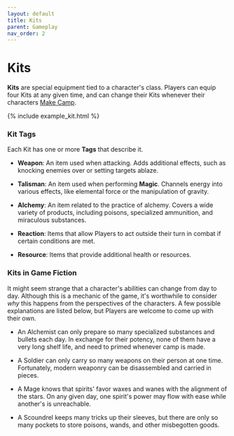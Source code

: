 ```yaml
---
layout: default
title: Kits
parent: Gameplay
nav_order: 2
---
```


# Kits

**Kits** are special equipment tied to a character's class. Players can equip four Kits at any given time, and can change their Kits whenever their characters [Make Camp](../adventuring/exploration/index.html#making-camp).

{% include example_kit.html %}

### Kit Tags

Each Kit has one or more **Tags** that describe it.

- **Weapon**: An item used when attacking. Adds additional effects, such as knocking enemies over or setting targets ablaze.

- **Talisman**: An item used when performing **<span style="color: {{ site.mage_color }}">Magic</span>**. Channels energy into various effects, like elemental force or the manipulation of gravity. 

- **Alchemy**: An item related to the practice of alchemy. Covers a wide variety of products, including poisons, specialized ammunition, and miraculous substances.

- **Reaction**: Items that allow Players to act outside their turn in combat if certain conditions are met.

- **Resource**: Items that provide additional health or resources.


### Kits in Game Fiction

It might seem strange that a character's abilities can change from day to day. Although this is a mechanic of the game, it's worthwhile to consider _why_ this happens from the perspectives of the characters. A few possible explanations are listed below, but Players are welcome to come up with their own.

* An Alchemist can only prepare so many specialized substances and bullets each day. In exchange for their potency, none of them have a very long shelf life, and need to primed whenever camp is made.

* A Soldier can only carry so many weapons on their person at one time. Fortunately, modern weaponry can be disassembled and carried in pieces. 

* A Mage knows that spirits' favor waxes and wanes with the alignment of the stars. On any given day, one spirit's power may flow with ease while another's is unreachable. 

* A Scoundrel keeps many tricks up their sleeves, but there are only so many pockets to store poisons, wands, and other misbegotten goods.